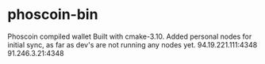 # phoscoin-bin
Phoscoin compiled wallet
Built with cmake-3.10.
Added personal nodes for initial sync, as far as dev's are not running any nodes yet.
94.19.221.111:4348
91.246.3.21:4348
